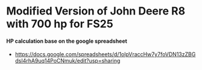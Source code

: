 # Modified Version of John Deere R8 with 700 hp for FS25

#### HP calculation base on the google spreadsheet
- https://docs.google.com/spreadsheets/d/1olpVraccHw7y7foVDN13zZBGdsI4rhA9uq14PoCNmuk/edit?usp=sharing	
